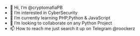 - 👋 Hi, I’m @cryptomafiaPB
- 👀 I’m interested in CyberSecurity
- 🌱 I’m currently learning PHP,Python & JavaScript
- 💞️ I’m looking to collaborate on any Python Project
- 📫 How to reach me just search it up on Telegram @roockerz

<!---
cryptomafiaPB/cryptomafiaPB is a ✨ special ✨ repository because its `README.md` (this file) appears on your GitHub profile.
You can click the Preview link to take a look at your changes.
--->
